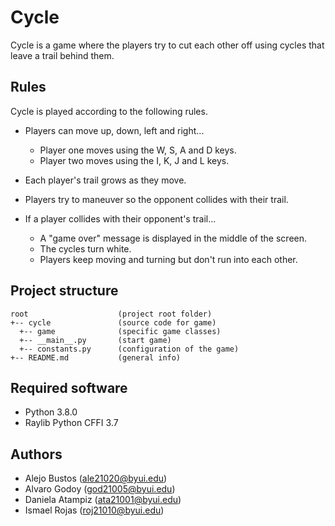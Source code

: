# Cycle
Cycle is a game where the players try to cut each other off using cycles that leave a trail behind them.

## Rules
Cycle is played according to the following rules.

- Players can move up, down, left and right...
    - Player one moves using the W, S, A and D keys.
    - Player two moves using the I, K, J and L keys.

- Each player's trail grows as they move.
- Players try to maneuver so the opponent collides with their trail.
- If a player collides with their opponent's trail...
    - A "game over" message is displayed in the middle of the screen.
    - The cycles turn white.
    - Players keep moving and turning but don't run into each other.

## Project structure
```
root                    (project root folder)
+-- cycle               (source code for game)
  +-- game              (specific game classes)
  +-- __main__.py       (start game)
  +-- constants.py      (configuration of the game)
+-- README.md           (general info)
```

## Required software
* Python 3.8.0
* Raylib Python CFFI 3.7

## Authors
- Alejo Bustos (ale21020@byui.edu)
- Alvaro Godoy (god21005@byui.edu)
- Daniela Atampiz (ata21001@byui.edu)
- Ismael Rojas (roj21010@byui.edu)